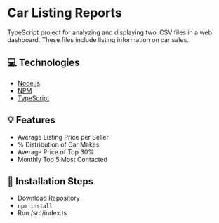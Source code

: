# Car Listing Reports
TypeScript project for analyzing and displaying two .CSV files in a web dashboard. These files include listing information on car sales.

## 💻 Technologies
- [Node.js](https://nodejs.org/en/)
- [NPM](https://www.npmjs.com/)
- [TypeScript](https://www.typescriptlang.org/)

## 💡 Features
- Average Listing Price per Seller
- % Distribution of Car Makes
- Average Price of Top 30%
- Monthly Top 5 Most Contacted

## 🚩 Installation Steps
- Download Repository
- `npm install`
- Run /src/index.ts
